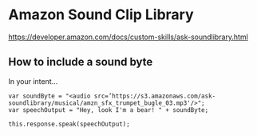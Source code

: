 # Amazon Sound Clip Library

https://developer.amazon.com/docs/custom-skills/ask-soundlibrary.html

## How to include a sound byte
In your intent...
```
var soundByte = "<audio src=’https://s3.amazonaws.com/ask-soundlibrary/musical/amzn_sfx_trumpet_bugle_03.mp3'/>";
var speechOutput = "Hey, look I'm a bear! " + soundByte;

this.response.speak(speechOutput);
```
